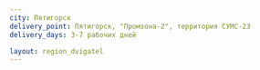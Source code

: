 ```yaml
---
city: Пятигорск
delivery_point: Пятигорск, "Промзона-2", территория СУМС-23
delivery_days: 3-7 рабочих дней

layout: region_dvigatel
---
```

